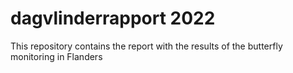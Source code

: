 # dagvlinderrapport 2022
This  repository contains the report with the results of the butterfly monitoring in Flanders 
